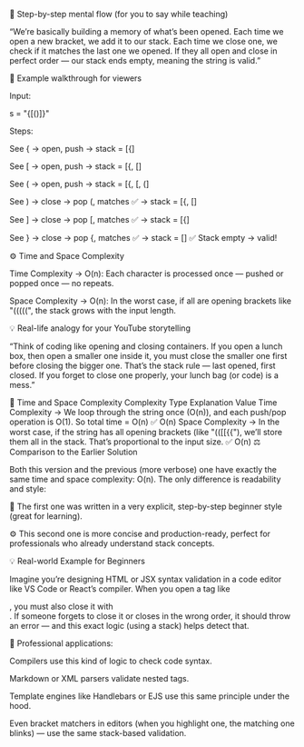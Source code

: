 🎯 Step-by-step mental flow (for you to say while teaching)

“We’re basically building a memory of what’s been opened.
Each time we open a new bracket, we add it to our stack.
Each time we close one, we check if it matches the last one we opened.
If they all open and close in perfect order — our stack ends empty, meaning the string is valid.”

🧠 Example walkthrough for viewers

Input:

s = "{[()]}"


Steps:

See { → open, push → stack = [{]

See [ → open, push → stack = [{, []

See ( → open, push → stack = [{, [, (]

See ) → close → pop (, matches ✅ → stack = [{, []

See ] → close → pop [, matches ✅ → stack = [{]

See } → close → pop {, matches ✅ → stack = []
✅ Stack empty → valid!

⚙️ Time and Space Complexity

Time Complexity → O(n):
Each character is processed once — pushed or popped once — no repeats.

Space Complexity → O(n):
In the worst case, if all are opening brackets like "(((((", the stack grows with the input length.

💡 Real-life analogy for your YouTube storytelling

“Think of coding like opening and closing containers.
If you open a lunch box, then open a smaller one inside it, you must close the smaller one first before closing the bigger one.
That’s the stack rule — last opened, first closed.
If you forget to close one properly, your lunch bag (or code) is a mess.”


🧮 Time and Space Complexity
Complexity Type	Explanation	Value
Time Complexity	-> We loop through the string once (O(n)), and each push/pop operation is O(1). So total time = O(n)	✅ O(n)
Space Complexity ->	In the worst case, if the string has all opening brackets (like "(([[{{"), we’ll store them all in the stack. That’s proportional to the input size.	✅ O(n)
⚖️ Comparison to the Earlier Solution

Both this version and the previous (more verbose) one have exactly the same time and space complexity: O(n).
The only difference is readability and style:

🧩 The first one was written in a very explicit, step-by-step beginner style (great for learning).

⚙️ This second one is more concise and production-ready, perfect for professionals who already understand stack concepts.

💡 Real-world Example for Beginners

Imagine you’re designing HTML or JSX syntax validation in a code editor like VS Code or React’s compiler.
When you open a tag like <div>, you must also close it with </div>.
If someone forgets to close it or closes in the wrong order, it should throw an error — and this exact logic (using a stack) helps detect that.

🧰 Professional applications:

Compilers use this kind of logic to check code syntax.

Markdown or XML parsers validate nested tags.

Template engines like Handlebars or EJS use this same principle under the hood.

Even bracket matchers in editors (when you highlight one, the matching one blinks) — use the same stack-based validation.